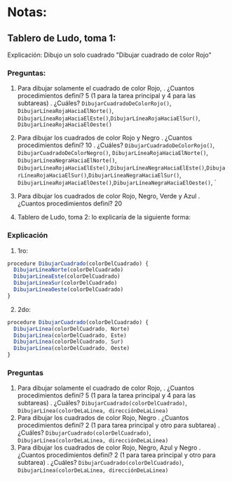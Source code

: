 # Notas:
## Tablero de Ludo, toma 1:
Explicación: Dibujo un solo cuadrado "Dibujar cuadrado de color Rojo"
### Preguntas: 
 1. Para dibujar solamente el cuadrado de color Rojo, 
 . ¿Cuantos procedimientos definí? 5 (1 para la tarea principal y 4 para las subtareas)
 . ¿Cuáles?  `DibujarCuadradoDeColorRojo()`, `DibujarLíneaRojaHaciaElNorte()`, `DibujarLíneaRojaHaciaElEste()`,`DibujarLíneaRojaHaciaElSur()`, `DibujarLíneaRojaHaciaElOeste()`
 2. Para dibujar los cuadrados de color Rojo y Negro
 . ¿Cuantos procedimientos definí? 10
 . ¿Cuáles? `DibujarCuadradoDeColorRojo()`, `DibujarCuadradoDeColorNegro()`, `DibujarLíneaRojaHaciaElNorte()`, `DibujarLíneaNegraHaciaElNorte()`, `DibujarLíneaRojaHaciaElEste()`,`DibujarLíneaNegraHaciaElEste()`,`DibujarLíneaRojaHaciaElSur()`,`DibujarLíneaNegraHaciaElSur()`, `DibujarLíneaRojaHaciaElOeste()`,`DibujarLíneaNegraHaciaElOeste()`,  `
3. Para dibujar los cuadrados de color Rojo, Negro, Verde y Azul
 . ¿Cuantos procedimientos definí? 20

2. Tablero de Ludo, toma 2: lo explicaría de la siguiente forma:
### Explicación
1. 1ro: 
``` javascript
procedure DibujarCuadrado(colorDelCuadrado) {
  DibujarLíneaNorte(colorDelCuadrado)
  DibujarLíneaEste(colorDelCuadrado)
  DibujarLíneaSur(colorDelCuadrado)
  DibujarLíneaOeste(colorDelCuadrado)
}
```


2. 2do:
``` javascript
procedure DibujarCuadrado(colorDelCuadrado) {
  DibujarLínea(colorDelCuadrado, Norte)
  DibujarLínea(colorDelCuadrado, Este)
  DibujarLínea(colorDelCuadrado, Sur)
  DibujarLínea(colorDelCuadrado, Oeste)
}
```

### Preguntas
1. Para dibujar solamente el cuadrado de color Rojo, 
. ¿Cuantos procedimientos definí? 5 (1 para la tarea principal y 4 para las subtareas)
. ¿Cuáles?  `DibujarCuadrado(colorDelCuadrado)`, `DibujarLínea(colorDeLaLinea, direcciónDeLaLinea)`
2. Para dibujar los cuadrados de color Rojo, Negro
 . ¿Cuantos procedimientos definí? 2 (1 para tarea principal y otro para subtarea)
 . ¿Cuáles?  `DibujarCuadrado(colorDelCuadrado)`, `DibujarLínea(colorDeLaLinea, direcciónDeLaLinea)`
3. Para dibujar los cuadrados de color Rojo, Negro, Azul y Negro
 . ¿Cuantos procedimientos definí? 2 (1 para tarea principal y otro para subtarea)
 . ¿Cuáles?  `DibujarCuadrado(colorDelCuadrado)`, `DibujarLínea(colorDeLaLinea, direcciónDeLaLinea)`

